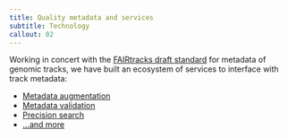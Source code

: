 ```yaml
---
title: Quality metadata and services
subtitle: Technology
callout: 02
---
```


Working in concert with the [FAIRtracks draft standard](/standards/#standards-01-fairtracks) for
metadata of genomic tracks, we have built an ecosystem of services to interface with track metadata:

- [Metadata augmentation](/services/#services-05-augmentation)
- [Metadata validation](/services/#services-06-validator)
- [Precision search](services/#services-04-trackfind)
- [...and more](/services/)
